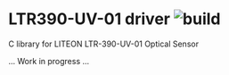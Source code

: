 # LTR390-UV-01 driver  ![build](https://github.com/Cplaton/ltr390/actions/workflows/c-ltr390.yml/badge.svg)
C library for LITEON LTR-390-UV-01 Optical Sensor

... Work in progress ...
